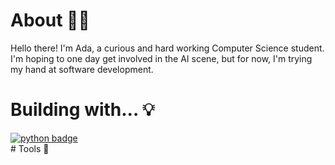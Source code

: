 # About 🌠🌃
Hello there! I'm Ada, a curious and hard working Computer Science student. I'm hoping to one day get involved in the AI scene, but for now, I'm trying my hand at software development. <br>

# Building with... 💡
<a href="#">
    <img src="dev/python.svg.svg" alt="python badge" style="vertical-align:top margin:6px 4px">
</a>  <br>
# Tools 🔧


<!-- icons link: https://github.com/MikeCodesDotNET/ColoredBadges -->
<!--
**inverse-io/inverse-io** is a ✨ _special_ ✨ repository because its `README.md` (this file) appears on your GitHub profile.

Here are some ideas to get you started:

- 🔭 I’m currently working on ...
- 🌱 I’m currently learning ...
- 👯 I’m looking to collaborate on ...
- 🤔 I’m looking for help with ...
- 💬 Ask me about ...
- 📫 How to reach me: ...
- 😄 Pronouns: ...
- ⚡ Fun fact: ...
-->
